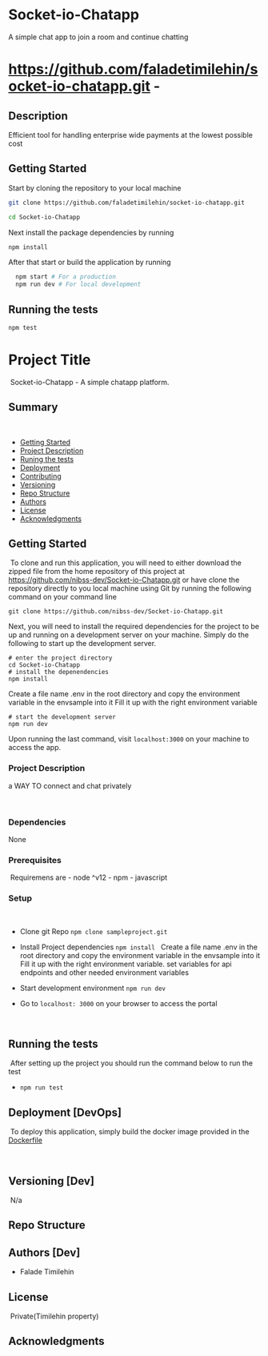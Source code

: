 # Socket-io-Chatapp
A simple chat app to join a room and continue chatting 

# https://github.com/faladetimilehin/socket-io-chatapp.git - 

## Description

Efficient tool for handling enterprise wide payments at the lowest possible cost

## Getting Started

Start by cloning the repository to your local machine

```bash
git clone https://github.com/faladetimilehin/socket-io-chatapp.git

cd Socket-io-Chatapp
```

Next install the package dependencies by running

```bash
npm install
```

After that start or build the application by running

```bash
  npm start # For a production
  npm run dev # For local development
```

## Running the tests

```bash
npm test

```


# Project Title
​
Socket-io-Chatapp - A simple chatapp  platform.
​
## Summary
​
  - [Getting Started](#getting-started)
  - [Project Description](#project-description)
  - [Runing the tests](#running-the-tests)
  - [Deployment](#deployment)
  - [Contributing](#contributing)
  - [Versioning](#versioning)
  - [Repo Structure](#repo-structure)
  - [Authors](#authors)
  - [License](#license)
  - [Acknowledgments](#acknowledgments)
​
## Getting Started
​
To clone and run this application, you will need to either download the zipped file from the home repository of this project
at https://github.com/nibss-dev/Socket-io-Chatapp.git or have clone the repository directly to you local machine using Git
by running the following command on your command line
​
```shell script
git clone https://github.com/nibss-dev/Socket-io-Chatapp.git
```
Next, you will need to install the required dependencies for the project to be up and running
on a development server on your machine. Simply do the following to start up the development server.
```shell script
# enter the project directory
cd Socket-io-Chatapp
# install the depenendencies
npm install

```
Create a file name .env in the root directory and copy the environment variable in the envsample into it
Fill it up with the right environment variable

```shell script
# start the development server
npm run dev
```
Upon running the last command, visit `localhost:3000` on your machine to access the app.


### Project Description
a WAY TO connect and chat privately 

​
### Dependencies
None
​
### Prerequisites
​
Requiremens are
    - node ^v12
    - npm
    - javascript
​
### Setup
​​
​
- Clone git Repo `npm clone sampleproject.git`
​
- Install Project dependencies  `npm install`
​
​
Create a file name .env in the root directory and copy the environment variable in the envsample into it
Fill it up with the right environment variable. set variables for api endpoints and other needed environment variables

- Start development environment `npm run dev`
​
- Go to `localhost: 3000` on your browser to access the portal

​
## Running the tests
​
After setting up the project you should run the command below to run the test
​
- `npm run test`
​
## Deployment [DevOps]
​
To deploy this application, simply build the docker image provided in the [Dockerfile](./Dockerfile)
​

​
## Versioning [Dev]
​
N/a
​

## Repo Structure

## Authors [Dev]
- Falade Timilehin


## License
​
Private(Timilehin property)
​
## Acknowledgments

